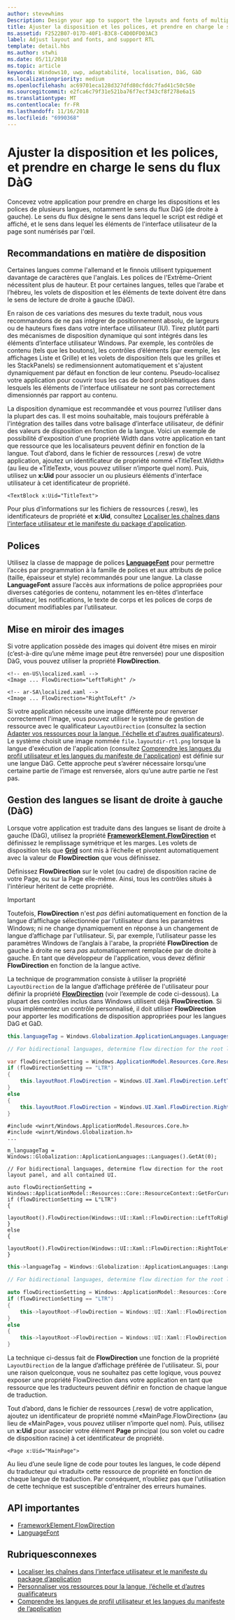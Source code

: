 ```yaml
---
author: stevewhims
Description: Design your app to support the layouts and fonts of multiple languages, including RTL (right-to-left) flow direction.
title: Ajuster la disposition et les polices, et prendre en charge le sens du flux DàG
ms.assetid: F2522B07-017D-40F1-B3C8-C4D0DFD03AC3
label: Adjust layout and fonts, and support RTL
template: detail.hbs
ms.author: stwhi
ms.date: 05/11/2018
ms.topic: article
keywords: Windows10, uwp, adaptabilité, localisation, DàG, GàD
ms.localizationpriority: medium
ms.openlocfilehash: ac69701eca128d327dfd80cfddc7fad41c50c50e
ms.sourcegitcommit: e2fca6c79f31e521ba76f7ecf343cf8f278e6a15
ms.translationtype: MT
ms.contentlocale: fr-FR
ms.lasthandoff: 11/16/2018
ms.locfileid: "6990368"
---
```

# <a name="adjust-layout-and-fonts-and-support-rtl"></a>Ajuster la disposition et les polices, et prendre en charge le sens du flux DàG
Concevez votre application pour prendre en charge les dispositions et les polices de plusieurs langues, notamment le sens du flux DàG (de droite à gauche). Le sens du flux désigne le sens dans lequel le script est rédigé et affiché, et le sens dans lequel les éléments de l'interface utilisateur de la page sont numérisés par l'œil.

## <a name="layout-guidelines"></a>Recommandations en matière de disposition
Certaines langues comme l'allemand et le finnois utilisent typiquement davantage de caractères que l'anglais. Les polices de l'Extrême-Orient nécessitent plus de hauteur. Et pour certaines langues, telles que l’arabe et l’hébreu, les volets de disposition et les éléments de texte doivent être dans le sens de lecture de droite à gauche (DàG).

En raison de ces variations des mesures du texte traduit, nous vous recommandons de ne pas intégrer de positionnement absolu, de largeurs ou de hauteurs fixes dans votre interface utilisateur (IU). Tirez plutôt parti des mécanismes de disposition dynamique qui sont intégrés dans les éléments d’interface utilisateur Windows. Par exemple, les contrôles de contenu (tels que les boutons), les contrôles d’éléments (par exemple, les affichages Liste et Grille) et les volets de disposition (tels que les grilles et les StackPanels) se redimensionnent automatiquement et s'ajustent dynamiquement par défaut en fonction de leur contenu. Pseudo-localisez votre application pour couvrir tous les cas de bord problématiques dans lesquels les éléments de l'interface utilisateur ne sont pas correctement dimensionnés par rapport au contenu.

La disposition dynamique est recommandée et vous pourrez l’utiliser dans la plupart des cas. Il est moins souhaitable, mais toujours préférable à l'intégration des tailles dans votre balisage d’interface utilisateur, de définir des valeurs de disposition en fonction de la langue. Voici un exemple de possibilité d'exposition d'une propriété Width dans votre application en tant que ressource que les localisateurs peuvent définir en fonction de la langue. Tout d’abord, dans le fichier de ressources (.resw) de votre application, ajoutez un identificateur de propriété nommé «TitleText.Width» (au lieu de «TitleText», vous pouvez utiliser n’importe quel nom). Puis, utilisez un **x:Uid** pour associer un ou plusieurs éléments d'interface utilisateur à cet identificateur de propriété.

```xaml
<TextBlock x:Uid="TitleText">
```

Pour plus d’informations sur les fichiers de ressources (.resw), les identificateurs de propriété et **x:Uid**, consultez [Localiser les chaînes dans l'interface utilisateur et le manifeste du package d'application](../../app-resources/localize-strings-ui-manifest.md).

## <a name="fonts"></a>Polices
Utilisez la classe de mappage de polices [**LanguageFont**](/uwp/api/Windows.Globalization.Fonts.LanguageFont?branch=live) pour permettre l’accès par programmation à la famille de polices et aux attributs de police (taille, épaisseur et style) recommandés pour une langue. La classe **LanguageFont** assure l’accès aux informations de police appropriées pour diverses catégories de contenu, notamment les en-têtes d’interface utilisateur, les notifications, le texte de corps et les polices de corps de document modifiables par l’utilisateur.

## <a name="mirroring-images"></a>Mise en miroir des images
Si votre application possède des images qui doivent être mises en miroir (c’est-à-dire qu’une même image peut être renversée) pour une disposition DàG, vous pouvez utiliser la propriété **FlowDirection**.

```xaml
<!-- en-US\localized.xaml -->
<Image ... FlowDirection="LeftToRight" />

<!-- ar-SA\localized.xaml -->
<Image ... FlowDirection="RightToLeft" />
```

Si votre application nécessite une image différente pour renverser correctement l'image, vous pouvez utiliser le système de gestion de ressource avec le qualificateur `LayoutDirection` (consultez la section [Adapter vos ressources pour la langue, l'échelle et d'autres qualificateurs](../../app-resources/tailor-resources-lang-scale-contrast.md#layoutdirection)). Le système choisit une image nommée `file.layoutdir-rtl.png` lorsque la langue d'exécution de l'application (consultez [Comprendre les langues du profil utilisateur et les langues du manifeste de l'application](manage-language-and-region.md)) est définie sur une langue DàG. Cette approche peut s’avérer nécessaire lorsqu’une certaine partie de l’image est renversée, alors qu’une autre partie ne l’est pas.

## <a name="handling-right-to-left-rtl-languages"></a>Gestion des langues se lisant de droite à gauche (DàG)
Lorsque votre application est traduite dans des langues se lisant de droite à gauche (DàG), utilisez la propriété [**FrameworkElement.FlowDirection**](/uwp/api/Windows.UI.Xaml.FrameworkElement.FlowDirection) et définissez le remplissage symétrique et les marges. Les volets de disposition tels que [**Grid**](/uwp/api/Windows.UI.Xaml.Controls.Grid?branch=live) sont mis à l’échelle et pivotent automatiquement avec la valeur de **FlowDirection** que vous définissez.

Définissez **FlowDirection** sur le volet (ou cadre) de disposition racine de votre Page, ou sur la Page elle-même. Ainsi, tous les contrôles situés à l'intérieur héritent de cette propriété.

> [!IMPORTANT]
> Toutefois, **FlowDirection** n'est *pas* défini automatiquement en fonction de la langue d’affichage sélectionnée par l’utilisateur dans les paramètres Windows; ni ne change dynamiquement en réponse à un changement de langue d’affichage par l'utilisateur. Si, par exemple, l’utilisateur passe les paramètres Windows de l’anglais à l'arabe, la propriété **FlowDirection** de gauche à droite ne sera *pas* automatiquement remplacée par de droite à gauche. En tant que développeur de l'application, vous devez définir **FlowDirection** en fonction de la langue active.

La technique de programmation consiste à utiliser la propriété `LayoutDirection` de la langue d’affichage préférée de l'utilisateur pour définir la propriété [**FlowDirection**](/uwp/api/Windows.UI.Xaml.FrameworkElement.FlowDirection) (voir l’exemple de code ci-dessous). La plupart des contrôles inclus dans Windows utilisent déjà **FlowDirection**. Si vous implémentez un contrôle personnalisé, il doit utiliser **FlowDirection** pour apporter les modifications de disposition appropriées pour les langues DàG et GàD.

```csharp    
this.languageTag = Windows.Globalization.ApplicationLanguages.Languages[0];

// For bidirectional languages, determine flow direction for the root layout panel, and all contained UI.

var flowDirectionSetting = Windows.ApplicationModel.Resources.Core.ResourceContext.GetForCurrentView().QualifierValues["LayoutDirection"];
if (flowDirectionSetting == "LTR")
{
    this.layoutRoot.FlowDirection = Windows.UI.Xaml.FlowDirection.LeftToRight;
}
else
{
    this.layoutRoot.FlowDirection = Windows.UI.Xaml.FlowDirection.RightToLeft;
}
```

```cppwinrt
#include <winrt/Windows.ApplicationModel.Resources.Core.h>
#include <winrt/Windows.Globalization.h>
...

m_languageTag = Windows::Globalization::ApplicationLanguages::Languages().GetAt(0);

// For bidirectional languages, determine flow direction for the root layout panel, and all contained UI.

auto flowDirectionSetting = Windows::ApplicationModel::Resources::Core::ResourceContext::GetForCurrentView().QualifierValues().Lookup(L"LayoutDirection");
if (flowDirectionSetting == L"LTR")
{
    layoutRoot().FlowDirection(Windows::UI::Xaml::FlowDirection::LeftToRight);
}
else
{
    layoutRoot().FlowDirection(Windows::UI::Xaml::FlowDirection::RightToLeft);
}
```

```cpp
this->languageTag = Windows::Globalization::ApplicationLanguages::Languages->GetAt(0);

// For bidirectional languages, determine flow direction for the root layout panel, and all contained UI.

auto flowDirectionSetting = Windows::ApplicationModel::Resources::Core::ResourceContext::GetForCurrentView()->QualifierValues->Lookup("LayoutDirection");
if (flowDirectionSetting == "LTR")
{
    this->layoutRoot->FlowDirection = Windows::UI::Xaml::FlowDirection::LeftToRight;
}
else
{
    this->layoutRoot->FlowDirection = Windows::UI::Xaml::FlowDirection::RightToLeft;
}
```

La technique ci-dessus fait de **FlowDirection** une fonction de la propriété `LayoutDirection` de la langue d’affichage préférée de l'utilisateur. Si, pour une raison quelconque, vous ne souhaitez pas cette logique, vous pouvez exposer une propriété FlowDirection dans votre application en tant que ressource que les traducteurs peuvent définir en fonction de chaque langue de traduction.

Tout d’abord, dans le fichier de ressources (.resw) de votre application, ajoutez un identificateur de propriété nommé «MainPage.FlowDirection» (au lieu de «MainPage», vous pouvez utiliser n’importe quel nom). Puis, utilisez un **x:Uid** pour associer votre élément **Page** principal (ou son volet ou cadre de disposition racine) à cet identificateur de propriété.

```xaml
<Page x:Uid="MainPage">
```

Au lieu d’une seule ligne de code pour toutes les langues, le code dépend du traducteur qui «traduit» cette ressource de propriété en fonction de chaque langue de traduction. Par conséquent, n’oubliez pas que l'utilisation de cette technique est susceptible d'entraîner des erreurs humaines.

## <a name="important-apis"></a>API importantes
* [FrameworkElement.FlowDirection](/uwp/api/Windows.UI.Xaml.FrameworkElement.FlowDirection)
* [LanguageFont](/uwp/api/Windows.Globalization.Fonts.LanguageFont?branch=live)

## <a name="related-topics"></a>Rubriquesconnexes
* [Localiser les chaînes dans l’interface utilisateur et le manifeste du package d’application](../../app-resources/localize-strings-ui-manifest.md)
* [Personnaliser vos ressources pour la langue, l’échelle et d’autres qualificateurs](../../app-resources/tailor-resources-lang-scale-contrast.md)
* [Comprendre les langues de profil utilisateur et les langues du manifeste de l’application](manage-language-and-region.md)